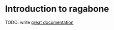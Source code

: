 # Introduction to ragabone

TODO: write [great documentation](http://jacobian.org/writing/great-documentation/what-to-write/)
